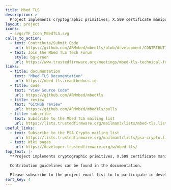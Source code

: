 ```yaml
---
title: Mbed TLS
description: >
  Project implements cryptographic primitives, X.509 certificate manipulation and the SSL/TLS and DTLS protocols.
layout: project
icons:
  - svgs/TF_Icon_MBedTLS.svg
calls_to_action:
  - text: Contribute/Submit Code
    url: https://github.com/ARMmbed/mbedtls/blob/development/CONTRIBUTING.md
  - text: Join the Mbed TLS Tech Forum
    style: bg-green
    url: https://www.trustedfirmware.org/meetings/mbed-tls-technical-forum/
links:
  - title: documentation
    text: "Mbed TLS Documentation"
    url: https://mbed-tls.readthedocs.io
  - title: code
    text: "View Source Code"
    url: https://github.com/ARMmbed/mbedtls
  - title: review
    text: "GitHub review"
    url: https://github.com/ARMmbed/mbedtls/pulls
  - title: subscribe
    text: Subscribe to the Mbed TLS mailing list
    url: https://lists.trustedfirmware.org/mailman3/lists/mbed-tls.lists.trustedfirmware.org/
useful_links:
  - text: Subscribe to the PSA Crypto mailing list
    url: https://lists.trustedfirmware.org/mailman3/lists/psa-crypto.lists.trustedfirmware.org/
  - text: Wiki pages
    url: https://developer.trustedfirmware.org/w/mbed-tls/
top_text: |-
  **Project implements cryptographic primitives, X.509 certificate manipulation and the SSL/TLS and DTLS protocols. The project provides reference implementation of [PSA Cryptography API Specification](https://developer.arm.com/documentation/ihi0086/b) by supporting the cryptographic operations via. PSA Crypto APIs. The project also supports the [PSA Cryptoprocessor driver interface Specification](https://github.com/Mbed-TLS/mbedtls/blob/development/docs/proposed/psa-driver-interface.md) which defines an interface for cryptoprocessor drivers. The small code footprint makes the project suitable for embedded systems. It has many users, including TF-A, TF-M and OP-TEE.**

  Contribution guidelines can be found in the documentation.

  Please subscribe to the project email list to to participate in development discussions.
sort_key: 4
---
```

